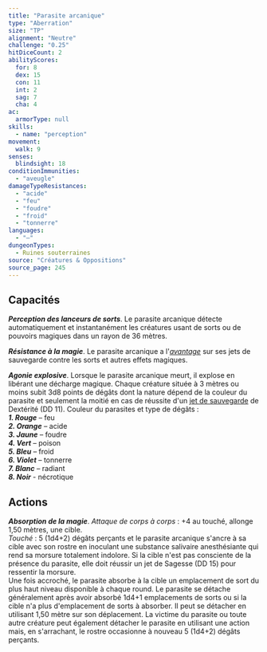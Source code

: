 ```yaml
---
title: "Parasite arcanique"
type: "Aberration"
size: "TP"
alignment: "Neutre"
challenge: "0.25"
hitDiceCount: 2
abilityScores:
  for: 8
  dex: 15
  con: 11
  int: 2
  sag: 7
  cha: 4
ac: 
  armorType: null
skills: 
  - name: "perception"
movement: 
  walk: 9
senses: 
  blindsight: 18
conditionImmunities: 
  - "aveugle"
damageTypeResistances: 
  - "acide"
  - "feu"
  - "foudre"
  - "froid"
  - "tonnerre"
languages: 
  - "–"
dungeonTypes:
  - Ruines souterraines
source: "Créatures & Oppositions"
source_page: 245
---
```

## Capacités
_**Perception des lanceurs de sorts**_. Le parasite arcanique détecte automatiquement et instantanément les créatures usant de sorts ou de pouvoirs magiques dans un rayon de 36 mètres.

_**Résistance à la magie**_. Le parasite arcanique a l'[_avantage_](/utiliser-les-caracteristiques/#avantage-et-desavantage) sur ses jets de sauvegarde contre les sorts et autres effets magiques.

_**Agonie explosive**_. Lorsque le parasite arcanique meurt, il explose en libérant une décharge magique. Chaque créature située à 3 mètres ou moins subit 3d8 points de dégâts dont la nature dépend de la couleur du parasite et seulement la moitié en cas de réussite d'un [jet de sauvegarde](/utiliser-les-caracteristiques#jets-de-sauvegarde) de Dextérité (DD 11). Couleur du parasites et type de dégâts :  
***1. Rouge*** – feu  
***2. Orange*** – acide  
***3. Jaune*** – foudre  
***4. Vert*** – poison  
***5. Bleu*** – froid  
***6. Violet*** – tonnerre  
***7. Blanc*** – radiant  
***8. Noir*** - nécrotique

## Actions
_**Absorption de la magie**_. _Attaque de corps à corps_ : +4 au touché, allonge 1,50 mètres, une cible.  
_Touché_ : 5 (1d4+2) dégâts perçants et le parasite arcanique s'ancre à sa cible avec son rostre en inoculant une substance salivaire anesthésiante qui rend sa morsure totalement indolore. Si la cible n'est pas consciente de la présence du parasite, elle doit réussir un jet de Sagesse (DD 15) pour ressentir la morsure.  
Une fois accroché, le parasite absorbe à la cible un emplacement de sort du plus haut niveau disponible à chaque round. Le parasite se détache généralement après avoir absorbé 1d4+1 emplacements de sorts ou si la cible n'a plus d'emplacement de sorts à absorber. Il peut se détacher en utilisant 1,50 mètre sur son déplacement. La victime du parasite ou toute autre créature peut également détacher le parasite en utilisant une action mais, en s'arrachant, le rostre occasionne à nouveau 5 (1d4+2) dégâts perçants.
